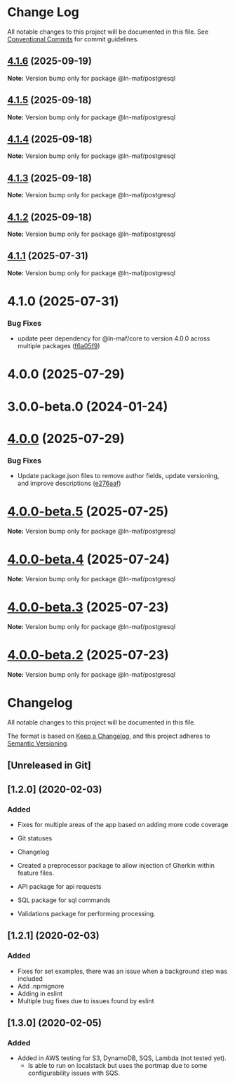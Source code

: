 # Change Log

All notable changes to this project will be documented in this file.
See [Conventional Commits](https://conventionalcommits.org) for commit guidelines.

## [4.1.6](https://github.com/hpcc-systems/MAF/compare/@ln-maf/postgresql@4.1.5...@ln-maf/postgresql@4.1.6) (2025-09-19)

**Note:** Version bump only for package @ln-maf/postgresql





## [4.1.5](https://github.com/hpcc-systems/MAF/compare/@ln-maf/postgresql@4.1.4...@ln-maf/postgresql@4.1.5) (2025-09-18)

**Note:** Version bump only for package @ln-maf/postgresql





## [4.1.4](https://github.com/hpcc-systems/MAF/compare/@ln-maf/postgresql@4.1.3...@ln-maf/postgresql@4.1.4) (2025-09-18)

**Note:** Version bump only for package @ln-maf/postgresql





## [4.1.3](https://github.com/hpcc-systems/MAF/compare/@ln-maf/postgresql@4.1.1...@ln-maf/postgresql@4.1.3) (2025-09-18)

**Note:** Version bump only for package @ln-maf/postgresql





## [4.1.2](https://github.com/hpcc-systems/MAF/compare/@ln-maf/postgresql@4.1.1...@ln-maf/postgresql@4.1.2) (2025-09-18)

**Note:** Version bump only for package @ln-maf/postgresql





## [4.1.1](https://github.com/hpcc-systems/MAF/compare/@ln-maf/postgresql@4.1.0...@ln-maf/postgresql@4.1.1) (2025-07-31)

**Note:** Version bump only for package @ln-maf/postgresql





# 4.1.0 (2025-07-31)


### Bug Fixes

* update peer dependency for @ln-maf/core to version 4.0.0 across multiple packages ([f6a05f9](https://github.com/hpcc-systems/MAF/commit/f6a05f91ed564be6ba3874a3c9ad89cd4c58f6dc))



# 4.0.0 (2025-07-29)



# 3.0.0-beta.0 (2024-01-24)





# [4.0.0](https://github.com/hpcc-systems/MAF/compare/@ln-maf/postgresql@4.0.0-beta.5...@ln-maf/postgresql@4.0.0) (2025-07-29)


### Bug Fixes

* Update package.json files to remove author fields, update versioning, and improve descriptions ([e276aaf](https://github.com/hpcc-systems/MAF/commit/e276aaf6c53bd1edb83193f148261070bc292277))





# [4.0.0-beta.5](https://github.com/hpcc-systems/MAF/compare/@ln-maf/postgresql@4.0.0-beta.4...@ln-maf/postgresql@4.0.0-beta.5) (2025-07-25)

**Note:** Version bump only for package @ln-maf/postgresql





# [4.0.0-beta.4](https://github.com/hpcc-systems/MAF/compare/@ln-maf/postgresql@4.0.0-beta.3...@ln-maf/postgresql@4.0.0-beta.4) (2025-07-24)

**Note:** Version bump only for package @ln-maf/postgresql





# [4.0.0-beta.3](https://github.com/hpcc-systems/MAF/compare/@ln-maf/postgresql@4.0.0-beta.2...@ln-maf/postgresql@4.0.0-beta.3) (2025-07-23)

**Note:** Version bump only for package @ln-maf/postgresql





# [4.0.0-beta.2](https://github.com/hpcc-systems/MAF/compare/@ln-maf/postgresql@4.0.0-beta.1...@ln-maf/postgresql@4.0.0-beta.2) (2025-07-23)

**Note:** Version bump only for package @ln-maf/postgresql





# Changelog
All notable changes to this project will be documented in this file.

The format is based on [Keep a Changelog](https://keepachangelog.com/en/1.0.0/),
and this project adheres to [Semantic Versioning](https://semver.org/spec/v2.0.0.html).

## [Unreleased in Git]

## [1.2.0] (2020-02-03)
### Added
* Fixes for multiple areas of the app based on adding more code coverage
* Git statuses
* Changelog 

* Created a preprocessor package to allow injection of Gherkin within feature files.

* API package for api requests
* SQL package for sql commands
* Validations package for performing processing.

## [1.2.1] (2020-02-03)
### Added
 * Fixes for set examples, there was an issue when a background step was included
 * Add .npmignore
 * Adding in eslint
 * Multiple bug fixes due to issues found by eslint

## [1.3.0] (2020-02-05)
### Added
 * Added in AWS testing for S3, DynamoDB, SQS, Lambda (not tested yet).  
     * Is able to run on localstack but uses the portmap due to some configurability issues with SQS.

